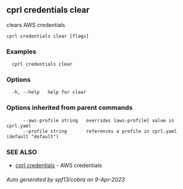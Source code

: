 ## cprl credentials clear

clears AWS credentials

```
cprl credentials clear [flags]
```

### Examples

```
  cprl credentials clear
```

### Options

```
  -h, --help   help for clear
```

### Options inherited from parent commands

```
      --aws-profile string   overrides [aws-profile] value in cprl.yaml
      --profile string       references a profile in cprl.yaml (default "default")
```

### SEE ALSO

* [cprl credentials](cprl_credentials.md)	 - AWS credentials

###### Auto generated by spf13/cobra on 9-Apr-2023
